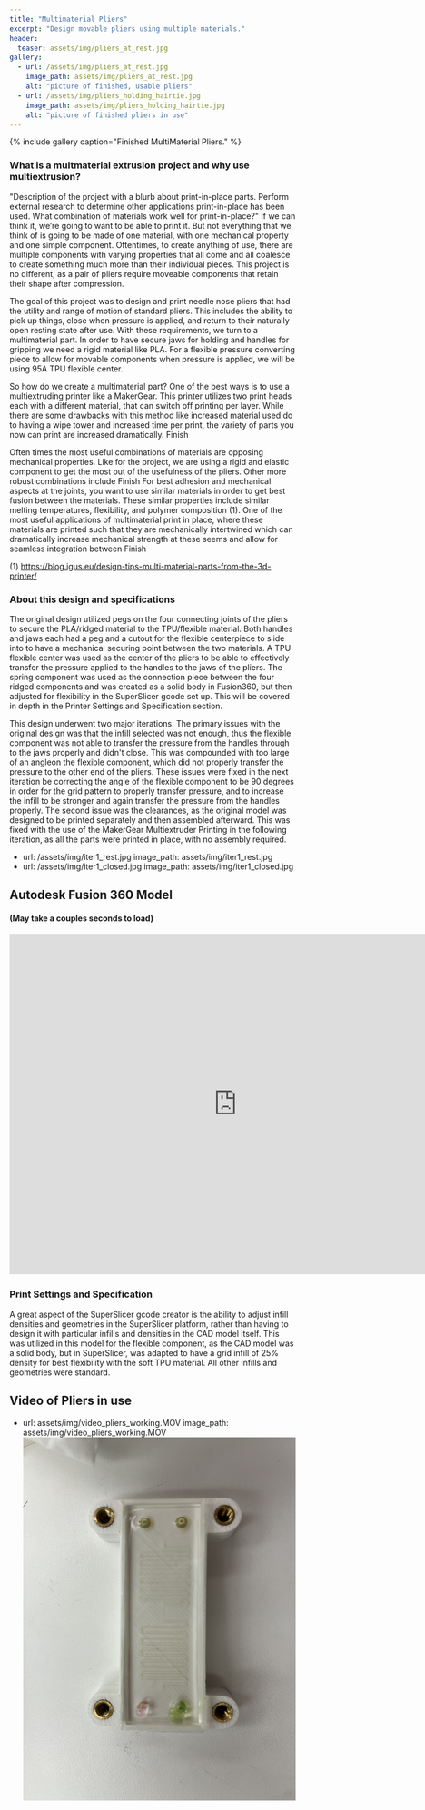```yaml
---
title: "Multimaterial Pliers"
excerpt: "Design movable pliers using multiple materials."
header:
  teaser: assets/img/pliers_at_rest.jpg
gallery:
  - url: /assets/img/pliers_at_rest.jpg
    image_path: assets/img/pliers_at_rest.jpg
    alt: "picture of finished, usable pliers"
  - url: /assets/img/pliers_holding_hairtie.jpg
    image_path: assets/img/pliers_holding_hairtie.jpg
    alt: "picture of finished pliers in use"
---
```

{% include gallery caption="Finished MultiMaterial Pliers." %}

### What is a multmaterial extrusion project and why use multiextrusion?
"Description of the project with a blurb about print-in-place parts. Perform external
research to determine other applications print-in-place has been used. What
combination of materials work well for print-in-place?"
If we can think it, we’re going to want to be able to print it. But not everything that we think of is going to be made of one material, with one mechanical property and one simple component. Oftentimes, to create anything of use, there are multiple components with varying properties that all come and all coalesce to create something much more than their individual pieces. This project is no different, as a pair of pliers require moveable components that retain their shape after compression. 

The goal of this project was to design and print needle nose pliers that had the utility and range of motion of standard pliers. This includes the ability to pick up things, close when pressure is applied, and return to their naturally open resting state after use.  With these requirements, we turn to a multimaterial part. In order to have secure jaws for holding and handles for gripping we need a rigid material like PLA. For a flexible pressure converting piece to allow for movable components when pressure is applied, we will be using 95A TPU flexible center. 

So how do we create a multimaterial part? One of the best ways is to use a multiextruding printer like a MakerGear. This printer utilizes two print heads each with a different material, that can switch off printing per layer. While there are some drawbacks with this method like increased material used do to having a wipe tower and increased time per print, the variety of parts you now can print are increased dramatically. Finish


Often times the most useful combinations of materials are opposing mechanical properties. Like for the project, we are using a rigid and elastic component to get the most out of the usefulness of the pliers. Other more robust combinations include Finish
For best adhesion and mechanical aspects at the joints, you want to use similar materials in order to get best fusion between the materials. These similar properties include similar melting temperatures, flexibility, and polymer composition (1).
One of the most useful applications of multimaterial print in place, where these materials are printed such that they are mechanically intertwined which can dramatically increase mechanical strength at these seems and allow for seamless integration between Finish

(1)	https://blog.igus.eu/design-tips-multi-material-parts-from-the-3d-printer/ 



### About this design and specifications
 The original design utilized pegs on the four connecting joints of the pliers to secure the PLA/ridged material to the TPU/flexible material. Both handles and jaws each had a peg and a cutout for the flexible centerpiece to slide into to have a mechanical securing point between the two materials. A TPU flexible center was used as the center of the pliers to be able to effectively transfer the pressure applied to the handles to the jaws of the pliers. The spring component was used as the connection piece between the four ridged components and was created as a solid body in Fusion360, but then adjusted for flexibility in the SuperSlicer gcode set up. This will be covered in depth in the Printer Settings and Specification section.
 
This design underwent two major iterations. The primary issues with the original design was that the infill selected was not enough, thus the flexible component was not able to transfer the pressure from the handles through to the jaws properly and didn't close. This was compounded with too large of an angleon the flexible component, which did not properly transfer the pressure to the other end of the pliers. These issues were fixed in the next iteration be correcting the angle of the flexible component to be 90 degrees in order for the grid pattern to properly transfer pressure, and to increase the infill to be stronger and again transfer the pressure from the handles properly. The second issue was the clearances, as the original model was designed to be printed separately and then assembled afterward. This was fixed with the use of the MakerGear Multiextruder Printing in the following iteration, as all the parts were printed in place, with no assembly required.
  - url: /assets/img/iter1_rest.jpg
    image_path: assets/img/iter1_rest.jpg
  - url: /assets/img/iter1_closed.jpg
    image_path: assets/img/iter1_closed.jpg


## Autodesk Fusion 360 Model
#### (May take a couples seconds to load)
<iframe src="https://vanderbilt643.autodesk360.com/shares/public/SH512d4QTec90decfa6e71755eaf1d0103a4?mode=embed" width="800" height="600" allowfullscreen="true" webkitallowfullscreen="true" mozallowfullscreen="true"  frameborder="0"></iframe>


### Print Settings and Specification
A great aspect of the SuperSlicer gcode creator is the ability to adjust infill densities and geometries in the SuperSlicer platform, rather than having to design it with particular infills and densities in the CAD model itself. This was utilized in this model for the flexible component, as the CAD model was a solid body, but in SuperSlicer, was adapted to have a grid infill of 25% density for best flexibility with the soft TPU material. All other infills and geometries were standard. 

  

## Video of Pliers in use
  - url: assets/img/video_pliers_working.MOV
    image_path: assets/img/video_pliers_working.MOV
[![microfluidic device video](https://github.com/z-marshall/z-marshall.github.io/blob/main/assets/img/microfluidic_model_in_holder.jpeg)](https://youtube.com/shorts/tdT8q8riBro?feature=share "microfluidic operating video")
